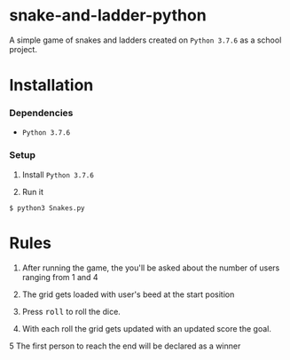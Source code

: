 # snake-and-ladder-python

A simple game of snakes and ladders created on `Python 3.7.6` as a school project.

# Installation

### Dependencies

- `Python 3.7.6`

### Setup

1. Install `Python 3.7.6`

3. Run it

```
$ python3 Snakes.py
```

# Rules

1. After running the game, the you'll be asked about the number of users ranging from 1 and 4 

2. The grid gets loaded with user's beed at the start position

3. Press <kbd>roll</kbd> to roll the dice.

4. With each roll the grid gets updated with an updated score the goal.

5 The first person to reach the end will be declared as a winner
